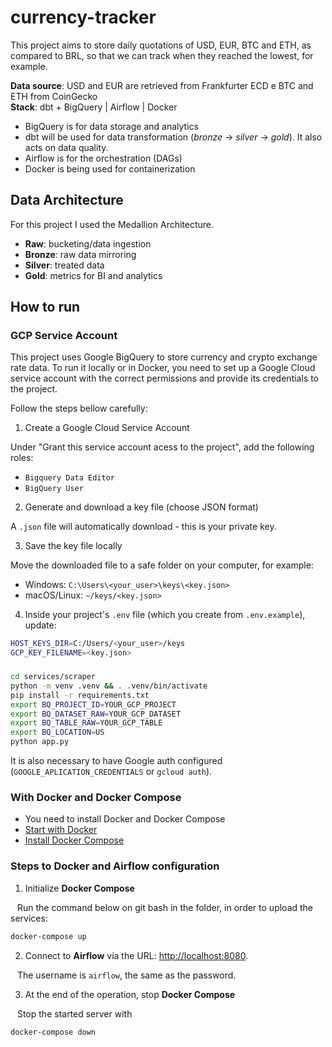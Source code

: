 # currency-tracker

This project aims to store daily quotations of USD, EUR, BTC and ETH, as compared to BRL, so that we can track when they reached the lowest, for example.

**Data source**: USD and EUR are retrieved from Frankfurter ECD e BTC and ETH from CoinGecko  
**Stack**: dbt + BigQuery | Airflow | Docker

- BigQuery is for data storage and analytics
- dbt will be used for data transformation (*bronze* -> *silver* -> *gold*). It also acts on data quality.
- Airflow is for the orchestration (DAGs)
- Docker is being used for containerization

## Data Architecture
For this project I used the Medallion Architecture.
- **Raw**: bucketing/data ingestion
- **Bronze**: raw data mirroring
- **Silver**: treated data
- **Gold**: metrics for BI and analytics

## How to run

### GCP Service Account
This project uses Google BigQuery to store currency and crypto exchange rate data.
To run it locally or in Docker, you need to set up a Google Cloud service account with the correct permissions and provide its credentials to the project.

Follow the steps bellow carefully:
1. Create a Google Cloud Service Account

Under "Grant this service account acess to the project", add the following roles:
- `Bigquery Data Editor`
- `BigQuery User`

2. Generate and download a key file (choose JSON format)

A `.json` file will automatically download - this is your private key.

3. Save the key file locally

Move the downloaded file to a safe folder on your computer, for example:
- Windows: `C:\Users\<your_user>\keys\<key.json>`
- macOS/Linux: `~/keys/<key.json>`

4. Inside your project's `.env` file (which you create from `.env.example`), update:

```bash
HOST_KEYS_DIR=C:/Users/<your_user>/keys
GCP_KEY_FILENAME=<key.json>
```

###
```bash
cd services/scraper
python -m venv .venv && . .venv/bin/activate
pip install -r requirements.txt
export BQ_PROJECT_ID=YOUR_GCP_PROJECT
export BQ_DATASET_RAW=YOUR_GCP_DATASET
export BQ_TABLE_RAW=YOUR_GCP_TABLE
export BQ_LOCATION=US
python app.py
``` 
It is also necessary to have Google auth configured (`GOOGLE_APLICATION_CREDENTIALS` or `gcloud auth`).

### With Docker and Docker Compose
- You need to install Docker and Docker Compose
- [Start with Docker](https://www.docker.com/get-started)
- [Install Docker Compose](https://docs.docker.com/compose/install/)

### Steps to Docker and Airflow configuration
1. Initialize **Docker Compose**

&ensp; Run the command below on git bash in the folder, in order to upload the services:

```bash
docker-compose up
```

2. Connect to **Airflow** via the URL: [http://localhost:8080](http://localhost:8080).

&ensp; The username is `airflow`, the same as the password.

3. At the end of the operation, stop **Docker Compose**

&ensp; Stop the started server with

```bash
docker-compose down
```